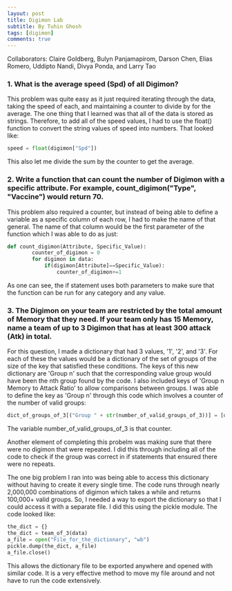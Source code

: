 ```yaml
---
layout: post
title: Digimon Lab
subtitle: By Tuhin Ghosh
tags: [digimon]
comments: true
---
```


Collaborators: Claire Goldberg, Bulyn Panjamapirom, Darson Chen, Elias Romero, Uddipto Nandi, Divya Ponda, and Larry Tao

### 1. What is the average speed (Spd) of all Digimon?

This problem was quite easy as it just required iterating through the data, taking the speed of each, and maintaining a counter to divide by for the average. The one thing that I learned was that all of the data is stored as strings. Therefore, to add all of the speed values, I had to use the float() function to convert the string values of speed into numbers. 
That looked like:

```python
speed = float(digimon["Spd"])
```
This also let me divide the sum by the counter to get the average.

### 2. Write a function that can count the number of Digimon with a specific attribute. For example, count_digimon("Type", "Vaccine") would return 70.

This problem also required a counter, but instead of being able to define a variable as a specific column of each row, I had to make the name of that general. The name of that column would be the first parameter of the function which I was able to do as just:


```python
def count_digimon(Attribute, Specific_Value):
        counter_of_digimon = 0
        for digimon in data: 
            if(digimon[Attribute]==Specific_Value):
                counter_of_digimon+=1
```
As one can see, the if statement uses both parameters to make sure that the function can be run for any category and any value. 

### 3. The Digimon on your team are restricted by the total amount of Memory that they need. If your team only has 15 Memory, name a team of up to 3 Digimon that has at least 300 attack (Atk) in total.

For this question, I made a dictionary that had 3 values, '1', '2', and '3'. For each of these the values would be a dictionary of the set of groups of the size of the key that satisfied these conditions. The keys of this new dictionary are 'Group n' such that the corresponding value group would have been the nth group found by the code. I also included keys of 'Group n Memory to Attack Ratio' to allow comparisons between groups. I was able to define the key as 'Group n' through this code which involves a counter of the number of valid groups:

```python
dict_of_groups_of_3[("Group " + str(number_of_valid_groups_of_3))] = [digimon_name_1, digimon_name_2, digimon_name_3]
```
The variable number_of_valid_groups_of_3 is that counter. 

Another element of completing this probelm was making sure that there were no digimon that were repeated. I did this through including all of the code to check if the group was correct in if statements that ensured there were no repeats. 

The one big problem I ran into was being able to access this dictionary without having to create it every single time. The code runs through nearly 2,000,000 combinations of digimon which takes a while and returns 100,000+ valid groups. So, I needed a way to export the dictionary so that I could access it with a separate file. I did this using the pickle module. The code looked like:

```python
the_dict = {}
the_dict = team_of_3(data)
a_file = open("File_for_the_dictionary", "wb")
pickle.dump(the_dict, a_file)
a_file.close()
```

This allows the dictionary file to be exported anywhere and opened with similar code. It is a very effective method to move my file around and not have to run the code extensively. 
